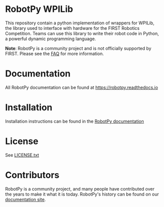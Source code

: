 RobotPy WPILib
==============

This repository contain a python implementation of wrappers for WPILib,
the library used to interface with hardware for the FIRST Robotics Competition. 
Teams can use this library to write their robot code in Python, a powerful dynamic
programming language.

**Note**: RobotPy is a community project and is not officially supported by
FIRST. Please see the [FAQ](https://robotpy.github.io/faq/) for more information.

Documentation
=============

All RobotPy documentation can be found at https://robotpy.readthedocs.io

Installation
============

Installation instructions can be found in the [RobotPy documentation](https://robotpy.readthedocs.io/en/latest/getting_started.html)


License
=======

See [LICENSE.txt](LICENSE.txt)

Contributors
============

RobotPy is a community project, and many people have contributed over the years
to make it what it is today. RobotPy's history can be found on our
[documentation site](https://robotpy.readthedocs.io/en/stable/faq.html#who-created-robotpy).
